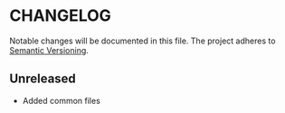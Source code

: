 CHANGELOG
=========

Notable changes will be documented in this file. The project adheres to [Semantic Versioning].

Unreleased
----------

* Added common files

[Semantic Versioning]: http://semver.org "Semantic Versioning"